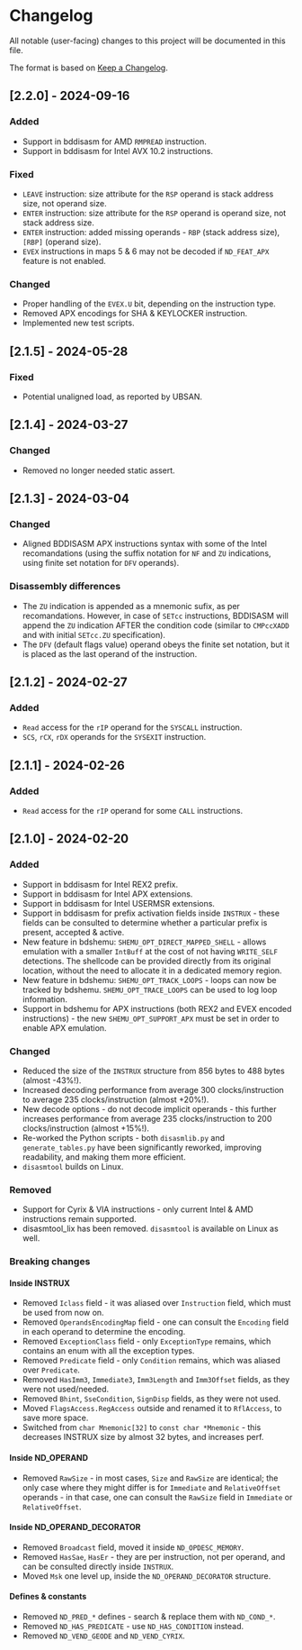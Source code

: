 # Changelog

All notable (user-facing) changes to this project will be documented in this file.

The format is based on [Keep a Changelog](https://keepachangelog.com/en/1.0.0/).


## [2.2.0] - 2024-09-16

### Added
- Support in bddisasm for AMD `RMPREAD` instruction.
- Support in bddisasm for Intel AVX 10.2 instructions.

### Fixed
- `LEAVE` instruction: size attribute for the `RSP` operand is stack address size, not operand size.
- `ENTER` instruction: size attribute for the `RSP` operand is operand size, not stack address size. 
- `ENTER` instruction: added missing operands - `RBP` (stack address size), `[RBP]` (operand size).
- `EVEX` instructions in maps 5 & 6 may not be decoded if `ND_FEAT_APX` feature is not enabled.

### Changed
- Proper handling of the `EVEX.U` bit, depending on the instruction type.
- Removed APX encodings for SHA & KEYLOCKER instruction.
- Implemented new test scripts.


## [2.1.5] - 2024-05-28

### Fixed
- Potential unaligned load, as reported by UBSAN.


## [2.1.4] - 2024-03-27

### Changed
- Removed no longer needed static assert.


## [2.1.3] - 2024-03-04

### Changed
- Aligned BDDISASM APX instructions syntax with some of the Intel recomandations (using the suffix notation for `NF` and `ZU` indications, using finite set notation for `DFV` operands).

### Disassembly differences
- The `ZU` indication is appended as a mnemonic sufix, as per recomandations. However, in case of `SETcc` instructions, BDDISASM will append the `ZU` indication AFTER the condition code (similar to `CMPccXADD` and with initial `SETcc.ZU` specification).
- The `DFV` (default flags value) operand obeys the finite set notation, but it is placed as the last operand of the instruction.


## [2.1.2] - 2024-02-27

### Added
- `Read` access for the `rIP` operand for the `SYSCALL` instruction.
- `SCS`, `rCX`, `rDX` operands for the `SYSEXIT` instruction.


## [2.1.1] - 2024-02-26

### Added
- `Read` access for the `rIP` operand for some `CALL` instructions.


## [2.1.0] - 2024-02-20

### Added
- Support in bddisasm for Intel REX2 prefix.
- Support in bddisasm for Intel APX extensions.
- Support in bddisasm for Intel USERMSR extensions.
- Support in bddisasm for prefix activation fields inside `INSTRUX` - these fields can be consulted to determine whether a particular prefix is present, accepted & active.
- New feature in bdshemu: `SHEMU_OPT_DIRECT_MAPPED_SHELL` - allows emulation with a smaller `IntBuff` at the cost of not having `WRITE_SELF` detections. The shellcode can be provided directly from its original location, without the need to allocate it in a dedicated memory region.
- New feature in bdshemu: `SHEMU_OPT_TRACK_LOOPS` - loops can now be tracked by bdshemu. `SHEMU_OPT_TRACE_LOOPS` can be used to log loop information.
- Support in bdshemu for APX instructions (both REX2 and EVEX encoded instructions) - the new `SHEMU_OPT_SUPPORT_APX` must be set in order to enable APX emulation.

### Changed
- Reduced the size of the `INSTRUX` structure from 856 bytes to 488 bytes (almost -43%!).
- Increased decoding performance from average 300 clocks/instruction to average 235 clocks/instruction (almost +20%!).
- New decode options - do not decode implicit operands - this further increases performance from average 235 clocks/instruction to 200 clocks/instruction (almost +15%!).
- Re-worked the Python scripts - both `disasmlib.py` and `generate_tables.py` have been significantly reworked, improving readability, and making them more efficient.
- `disasmtool` builds on Linux.

### Removed
- Support for Cyrix & VIA instructions - only current Intel & AMD instructions remain supported.
- disasmtool_lix has been removed. `disasmtool` is available on Linux as well.

### Breaking changes

#### Inside INSTRUX
- Removed `Iclass` field - it was aliased over `Instruction` field, which must be used from now on.
- Removed `OperandsEncodingMap` field - one can consult the `Encoding` field in each operand to determine the encoding.
- Removed `ExceptionClass` field - only `ExceptionType` remains, which contains an enum with all the exception types.
- Removed `Predicate` field - only `Condition` remains, which was aliased over `Predicate`.
- Removed `HasImm3`, `Immediate3`, `Imm3Length` and `Imm3Offset` fields, as they were not used/needed.
- Removed `Bhint`, `SseCondition`, `SignDisp` fields, as they were not used.
- Moved `FlagsAccess.RegAccess` outside and renamed it to `RflAccess`, to save more space.
- Switched from `char Mnemonic[32]` to `const char *Mnemonic` - this decreases INSTRUX size by almost 32 bytes, and increases perf.

#### Inside ND_OPERAND
- Removed `RawSize` - in most cases, `Size` and `RawSize` are identical; the only case where they might differ is for `Immediate` and `RelativeOffset` operands - in that case, one can consult the `RawSize` field in `Immediate` or `RelativeOffset`.

#### Inside ND_OPERAND_DECORATOR
- Removed `Broadcast` field, moved it inside `ND_OPDESC_MEMORY`.
- Removed `HasSae`, `HasEr` - they are per instruction, not per operand, and can be consulted directly inside `INSTRUX`.
- Moved `Msk` one level up, inside the `ND_OPERAND_DECORATOR` structure.

#### Defines & constants
- Removed `ND_PRED_*` defines - search & replace them with `ND_COND_*`.
- Removed `ND_HAS_PREDICATE` - use `ND_HAS_CONDITION` instead.
- Removed `ND_VEND_GEODE` and `ND_VEND_CYRIX`.

